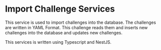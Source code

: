 # Import Challenge Services

This service is used to import challenges into the database. The challenges are written in YAML Format. This challenge reads them and inserts new challenges into the database and updates new challenges.

This services is written using Typescript and NestJS.
